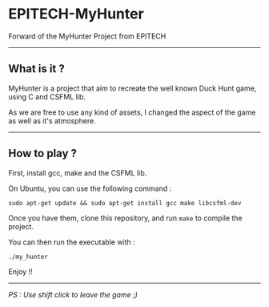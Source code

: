 # EPITECH-MyHunter
Forward of the MyHunter Project from EPITECH

---

## What is it ?

MyHunter is a project that aim to recreate the well known Duck Hunt game, using C and CSFML lib.

As we are free to use any kind of assets, I changed the aspect of the game as well as it's atmosphere.

---

## How to play ?

First, install gcc, make and the CSFML lib.

On Ubuntu, you can use the following command :

    sudo apt-get update && sudo apt-get install gcc make libcsfml-dev

Once you have them, clone this repository, and run `make` to compile the project.

You can then run the executable with :

    ./my_hunter

Enjoy !!

---

<i>PS : Use shift click to leave the game ;)</i>